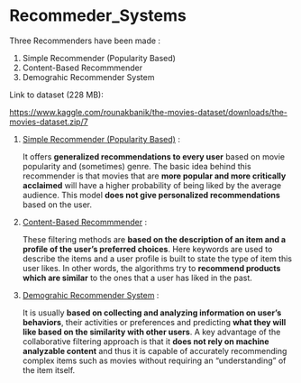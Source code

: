 # Recommeder_Systems

Three Recommenders have been made :
1. Simple Recommender (Popularity Based)
2. Content-Based Recommmender
3. Demograhic Recommender System

Link to dataset (228 MB):

https://www.kaggle.com/rounakbanik/the-movies-dataset/downloads/the-movies-dataset.zip/7


<ol>
  <li><u>Simple Recommender (Popularity Based)</u> :
    <p>It offers <b>generalized recommendations to every user</b> based on movie popularity and (sometimes) genre. The basic idea behind this recommender is that movies that are <b>more popular and more critically acclaimed</b> will have a higher probability of being liked by the average audience. This model <b>does not give personalized recommendations</b> based on the user.<p>
  </li>
  <li><u>Content-Based Recommmender</u> :
    <p>These filtering methods are <b>based on the description of an item and a profile of the user’s preferred choices</b>. Here keywords are used to describe the items and a user profile is built to state the type of item this user likes. In other words, the algorithms try to <b>recommend products which are similar</b> to the ones that a user has liked in the past.<p>
  </li>
  <li><u>Demograhic Recommender System</u> :
    <p>It is usually <b>based on collecting and analyzing information on user’s behaviors</b>, their activities or preferences and predicting <b>what they will like based on the similarity with other users</b>. A key advantage of the collaborative filtering approach is that it <b>does not rely on machine analyzable content</b> and thus it is capable of accurately recommending complex items such as movies without requiring an “understanding” of the item itself.<p>
  </li>


</ol>

  
